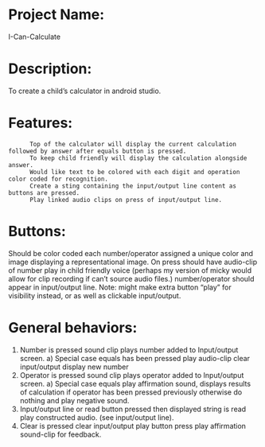 # Project Name: 
I-Can-Calculate

# Description:  
To create a child’s calculator in android studio.

# Features: 
          Top of the calculator will display the current calculation followed by answer after equals button is pressed.
          To keep child friendly will display the calculation alongside answer.
          Would like text to be colored with each digit and operation color coded for recognition.
          Create a sting containing the input/output line content as buttons are pressed.
          Play linked audio clips on press of input/output line.
          
# Buttons:  
Should be color coded each number/operator assigned a unique color and image displaying a representational image. On press should have audio-clip of number play in child           friendly voice (perhaps my version of micky would allow for clip recording if can’t source audio files.) number/operator should appear in input/output line.
          Note: might make extra button “play” for visibility instead, or as well as clickable input/output.
          
# General behaviors:
1)	Number is pressed sound clip plays number added to Input/output screen.
a)	Special case equals has been pressed play audio-clip clear input/output display new number 
2)	Operator is pressed sound clip plays operator added to Input/output screen.
a)	Special case equals play affirmation sound, displays results of calculation if operator has been pressed previously otherwise do nothing and play negative sound.
3)	Input/output line or read button pressed then displayed string is read play constructed audio.
    (see input/output line).
4)	Clear is pressed clear input/output play button press play affirmation sound-clip for feedback.
          
          
